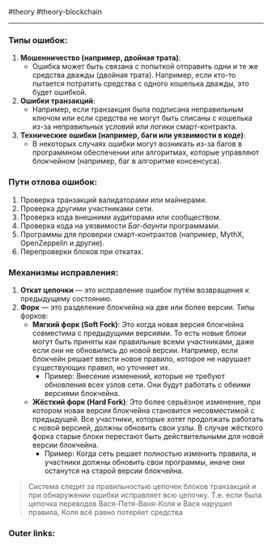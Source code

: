 #theory #theory-blockchain
 
---
### Типы ошибок:
1. **Мошенничество (например, двойная трата)**:
    - Ошибка может быть связана с попыткой отправить одни и те же средства дважды (двойная трата). Например, если кто-то пытается потратить средства с одного кошелька дважды, это будет ошибкой.
2. **Ошибки транзакций**:
    - Например, если транзакция была подписана неправильным ключом или если средства не могут быть списаны с кошелька из-за неправильных условий или логики смарт-контракта.
3. **Технические ошибки (например, баги или уязвимости в коде)**:
    - В некоторых случаях ошибки могут возникать из-за багов в программном обеспечении или алгоритмах, которые управляют блокчейном (например, баг в алгоритме консенсуса).

### Пути отлова ошибок:
1. Проверка транзакций валидаторами или майнерами.
2. Проверка другими участниками сети.
3. Проверка кода внешними аудиторами или сообществом.
4. Проверка кода на уязвимости *Баг-баунти* программами.
5. Программы для проверки смарт-контрактов (например, MythX, OpenZeppelin и другие).
6. Перепроверки блоков при откатах.

### Механизмы исправления:
1. **Откат цепочки** — это исправление ошибок путём возвращения к предыдущему состоянию.
2. **Форк** — это разделение блокчейна на две или более версии. Типы форков:
	- **Мягкий форк (Soft Fork)**: Это когда новая версия блокчейна совместима с предыдущими версиями. То есть новые блоки могут быть приняты как правильные всеми участниками, даже если они не обновились до новой версии. Например, если блокчейн решает ввести новое правило, которое не нарушает существующих правил, но уточняет их.
	    - Пример: Внесение изменений, которые не требуют обновления всех узлов сети. Они будут работать с обеими версиями блокчейна.
	- **Жёсткий форк (Hard Fork)**: Это более серьёзное изменение, при котором новая версия блокчейна становится несовместимой с предыдущей. Все участники, которые хотят продолжать работать с новой версией, должны обновить свои узлы. В случае жёсткого форка старые блоки перестают быть действительными для новой версии блокчейна.
	    - Пример: Когда сеть решает полностью изменить правила, и участники должны обновить свои программы, иначе они останутся на старой версии блокчейна.

> Система следит за правильностью цепочек блоков транзакций и при обнаружении ошибки исправляет всю цепочку.
> Т.е. если была цепочка переводов Вася-Петя-Ваня-Коля и Вася нарушил правила, Коля всё равно потеряет средства

### Outer links:

